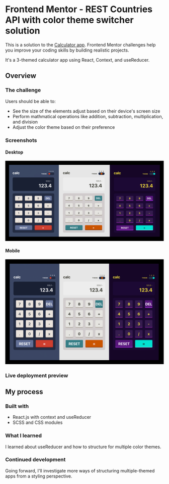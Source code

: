 # Frontend Mentor - REST Countries API with color theme switcher solution

This is a solution to the [Calculator app](https://www.frontendmentor.io/challenges/calculator-app-9lteq5N29). Frontend Mentor challenges help you improve your coding skills by building realistic projects.

It's a 3-themed calculator app using React, Context, and useReducer.

## Overview

### The challenge

Users should be able to:

- See the size of the elements adjust based on their device's screen size
- Perform mathmatical operations like addition, subtraction, multiplication, and division
- Adjust the color theme based on their preference

### Screenshots

#### Desktop

![](./screenshots/desktop.png)

#### Mobile

![](./screenshots/mobile.png)

### Live deployment preview



## My process

### Built with

- React.js with context and useReducer
- SCSS and CSS modules

### What I learned

I learned about useReducer and how to structure for multiple color themes.
### Continued development

Going forward, I'll investigate more ways of structuring multiple-themed apps from a styling perspective.